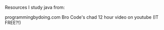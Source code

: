 Resources I study java from:

programmingbydoing.com
Bro Code's chad 12 hour video on youtube (IT FREE?!)

